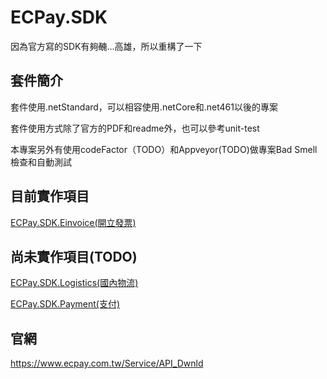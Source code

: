 # ECPay.SDK

因為官方寫的SDK有夠~~醜~~...高雄，所以重構了一下

## 套件簡介

套件使用.netStandard，可以相容使用.netCore和.net461以後的專案

套件使用方式除了官方的PDF和readme外，也可以參考unit-test

本專案另外有使用codeFactor（TODO）和Appveyor(TODO)做專案Bad Smell檢查和自動測試

## 目前實作項目

[ECPay.SDK.Einvoice(開立發票)](ECPay.SDK.Einvoice/)

## 尚未實作項目(TODO)

[ECPay.SDK.Logistics(國內物流)](ECPay.SDK.Logistics/)

[ECPay.SDK.Payment(支付)](ECPay.SDK.Payment/)
 
## 官網

https://www.ecpay.com.tw/Service/API_Dwnld
